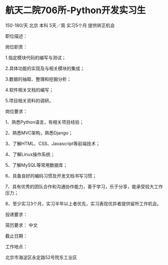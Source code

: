 # 航天二院706所-Python开发实习生

150-180/天 北京 本科 5天／周 实习5个月 提供转正机会

职位描述：



岗位职责：

1.指定模块代码的编写与测试；

2.具体功能的实现及与相关模块的集成；

3.数据的抽取、整理和挖掘分析；

4.软件相关文档的编写；

5.项目相关资料的调研。



岗位要求：



1、熟悉Python语言，有相关项目经验；

2、熟悉MVC架构，熟悉Django；

3、了解HTML、CSS、Javascript等前端技术；

4、了解Linux操作系统；

5、了解MySQL等常用数据库；

6、具备良好的编码习惯及开发文档书写习惯；

7、具有优秀的团队合作和沟通协作能力，善于学习，乐于分享，能承受较大工作压力；

8、至少实习3个月，实习半年以上者优先，实习表现优异者提供留所工作机会。





投递要求：

简历要求： 中文

截止日期：

工作地点：

北京市海淀区永定路52号院东工业区